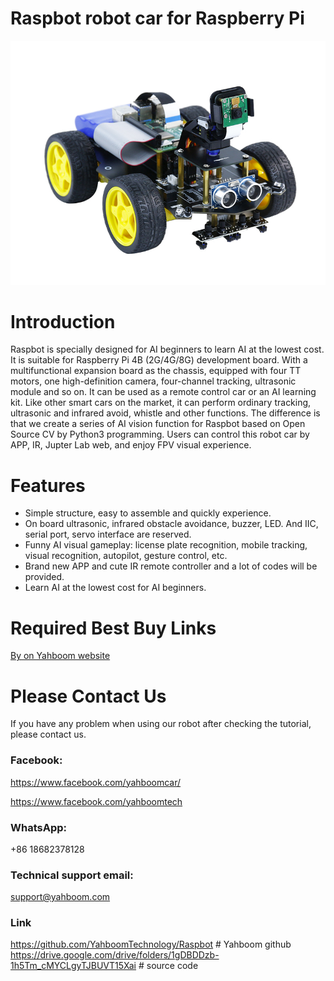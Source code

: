 # Raspbot robot car for Raspberry Pi 
![](https://github.com/YahboomTechnology/Raspbot/blob/master/Raspbot.jpg)
# Introduction
Raspbot is specially designed for AI beginners to learn AI at the lowest cost. It is suitable for Raspberry Pi 4B (2G/4G/8G) development board. With a multifunctional expansion board as the chassis, equipped with four TT motors, one high-definition camera, four-channel tracking, ultrasonic module and so on. It can be used as a remote control car or an AI learning kit. Like other smart cars on the market, it can perform ordinary tracking, ultrasonic and infrared avoid, whistle and other functions. The difference is that we create a series of AI vision function for Raspbot based on Open Source CV by Python3 programming. Users can control this robot car by APP, IR, Jupter Lab web, and enjoy FPV visual experience.

# Features
* Simple structure, easy to assemble and quickly experience.
* On board ultrasonic, infrared obstacle avoidance, buzzer, LED. And IIC, serial port, servo interface are reserved.
* Funny AI visual gameplay: license plate recognition, mobile tracking, visual recognition, autopilot, gesture control, etc.
* Brand new APP and cute IR remote controller and a lot of codes will be provided.
* Learn AI at the lowest cost for AI beginners.

# Required Best Buy Links
[By on Yahboom website](https://category.yahboom.net/products/raspbot)

# Please Contact Us
If you have any problem when using our robot after checking the tutorial, please contact us.

### Facebook: 
https://www.facebook.com/yahboomcar/ 
  
https://www.facebook.com/yahboomtech
### WhatsApp:

+86 18682378128

### Technical support email: 
support@yahboom.com

### Link 
https://github.com/YahboomTechnology/Raspbot # Yahboom github
https://drive.google.com/drive/folders/1gDBDDzb-1h5Tm_cMYCLgyTJBUVT15Xai # source code
